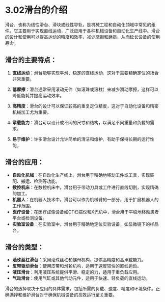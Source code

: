 # 3.02滑台的介绍

滑台，也称为线性滑台、滑块或线性导轨，是机械工程和自动化领域中常见的组件。它主要用于实现直线运动，广泛应用于各种机械设备和自动化生产线中。滑台的设计和使用可以提高运动的精度和效率，减少摩擦和磨损，从而延长设备的使用寿命。

## 滑台的主要特点：

1. **直线运动**：滑台能够实现平滑、稳定的直线运动，这对于需要精确定位的场合非常重要。
   
2. **低摩擦**：滑台通常采用滚动元件（如滚珠或滚柱）来减少滑动摩擦，这样可以降低能耗并提高运动效率。
   
3. **高精度**：滑台的设计可以保证较高的重复定位精度，这对于自动化设备和精密机械加工尤为重要。
   
4. **承载能力**：滑台可以设计成不同的尺寸和结构，以满足不同重量和负载的需求。
   
5. **易于维护**：许多滑台设计允许简单的清洁和维护，有助于保持长期的运行性能。
   

## 滑台的应用：

- **自动化机械**：在自动化生产线上，滑台用于精确地移动工件或工具，实现装配、搬运、检测等功能。
- **数控机床**：在数控机床中，滑台用于带动刀具或工件进行直线切割，实现精确的加工。
- **机器人**：在机器人技术中，滑台可以作为机械臂的一部分，用于扩展机器人的工作范围。
- **医疗设备**：在医疗成像设备如CT扫描仪和X光机中，滑台用于平稳地移动患者平台或检测设备。
- **实验室设备**：在实验室中，滑台用于精确地定位实验设备，如显微镜下的样品台。

## 滑台的类型：

- **滚珠丝杠滑台**：采用滚珠丝杠和螺母机构，提供高精度和高承载能力。
- **皮带驱动滑台**：使用皮带和滑轮机构，适用于速度较快的直线运动。
- **液压滑台**：利用液压系统提供平滑、稳定的力，适用于重负载应用。
- **气动滑台**：使用气缸或其他气动元件，适用于快速、轻负载的直线运动。

滑台的选择取决于应用的具体需求，包括所需的负载、速度、精度和环境条件。正确选择和维护滑台对于确保机械设备的高效运行至关重要。